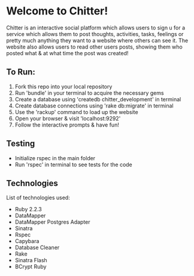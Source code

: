 Welcome to Chitter!
===================

Chitter is an interactive social platform which allows users to sign u
for a service which allows them to post thoughts, activities, tasks, feelings or
pretty much anything they want to a website where others can see it. The website
also allows users to read other users posts, showing them who posted what & at
what time the post was created!

To Run:
-------

1. Fork this repo into your local repository
2. Run 'bundle' in your terminal to acquire the necessary gems
3. Create a database using 'createdb chitter_development' in terminal
4. Create database connections using 'rake db:migrate' in terminal
5. Use the 'rackup' command to load up the website
6. Open your browser & visit 'localhost:9292'
7. Follow the interactive prompts & have fun!


Testing
----
* Initialize rspec in the main folder
* Run 'rspec' in terminal to see tests for the code

Technologies
-----------
List of technologies used:

* Ruby 2.2.3
* DataMapper
* DataMapper Postgres Adapter
* Sinatra
* Rspec
* Capybara
* Database Cleaner
* Rake
* Sinatra Flash
* BCrypt Ruby
